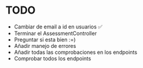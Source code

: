 # TODO

- Cambiar de email a id en usuarios  ✅
- Terminar el AssessmentController 
- Preguntar si esta bien :=)
- Añadir manejo de errores
- Añadir todas las comprobaciones en los endpoints
- Comprobar todos los endpoints
